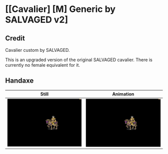 # [\[Cavalier\] \[M\] Generic by SALVAGED v2]

## Credit

Cavalier custom by SALVAGED.

This is an upgraded version of the original SALVAGED cavalier. There is currently no female equivalent for it.
	
## Handaxe

| Still | Animation |
| :---: | :-------: |
| ![Handaxe still](./Handaxe_000.png) | ![Handaxe animation](./Handaxe.gif) |
